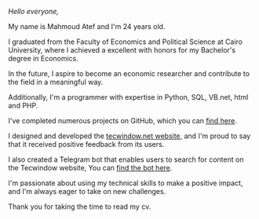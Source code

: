 *Hello everyone,*

My name is Mahmoud Atef and I'm 24 years old.

I graduated from the Faculty of Economics and Political Science at Cairo University, where I achieved a excellent with honors for my Bachelor's degree in Economics.

In the future, I aspire to become an economic researcher and contribute to the field in a meaningful way.

Additionally, I'm a programmer with expertise in Python, SQL, VB.net, html and PHP.

I've completed numerous projects on GitHub, which you can [find here](github.com/tecwindow).

I designed and developed the [tecwindow.net website](https://tecwindow.net/), and I'm proud to say that it received positive feedback from its users.

I also created a Telegram bot that enables users to search for content on the Tecwindow website, You can [find the bot here](t.me/TecWindowBot).

I'm passionate about using my technical skills to make a positive impact, and I'm always eager to take on new challenges.

Thank you for taking the time to read my cv.
